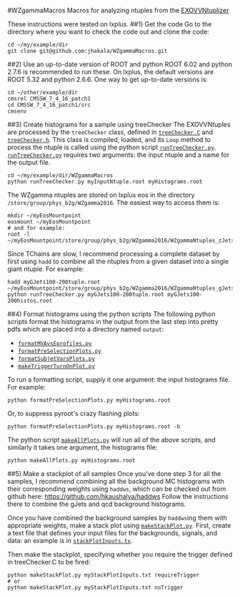 #WZgammaMacros
Macros for analyzing ntuples from the [EXOVVNtuplizer](https://github.com/jhakala/EXOVVNtuplizerRunII)

These instructions were tested on lxplus.
##1) Get the code
Go to the directory where you want to check the code out and clone the code:
```
cd ~/my/example/dir
git clone git@github.com:jhakala/WZgammaMacros.git
```
##2) Use an up-to-date version of ROOT and python
ROOT 6.02 and python 2.7.6 is recommended to run these. On lxplus, the default versions are ROOT 5.32 and python 2.6.6. One way to get up-to-date versions is:
```
cd ~/other/example/dir
cmsrel CMSSW_7_4_16_patch1
cd CMSSW_7_4_16_patch1/src
cmsenv
```
##3) Create histograms for a sample using treeChecker
The EXOVVNtuples are processed by the `treeChecker` class, defined in [`treeChecker.C`](treeChecker.C) and [`treeChecker.h`](treeChecker.h). This class is compiled, loaded, and its `Loop` method to process the ntuple is called using the python script [`runTreeChecker.py`](runTreeChecker.py). [`runTreeChecker.py`](runTreeChecker.py) requires two arguments: the input ntuple and a name for the output file.
```
cd ~/my/example/dir/WZgammaMacros
python runTreeChecker.py myInputNtuple.root myHistograms.root
```

The WZgamma ntuples are stored on lxplus eos in the directory `/store/group/phys_b2g/WZgamma2016`. The easiest way to access them is:
```
mkdir ~/myEosMountpoint
eosmount ~/myEosMountpoint
# and for example:
root -l ~/myEosMountpoint/store/group/phys_b2g/WZgamma2016/WZgammaNtuples_zJetsToQQHT600toInf_Jan14/flatTuple_1.root
```
Since TChains are slow, I recommend processing a complete dataset by first using `hadd` to combine all the ntuples from a given dataset into a single giant ntuple. For example:
```
hadd myGJets100-200tuple.root ~/myEosMountpoint/store/group/phys_b2g/WZgamma2016/WZgammaNtuples_gJetsHT100to200_Jan13/*.root
python runTreeChecker.py myGJets100-200tuple.root myGJets100-200histos.root
```

##4) Format histograms using the python scripts
The following python scripts format the histograms in the output from the last step into pretty pdfs which are placed into a directory named `output`:
* [`formatMVAvsEprofiles.py`](formatMVAvsEprofiles.py)
* [`formatPreSelectionPlots.py`](formatPreSelectionPlots.py)
* [`formatSubjetVarsPlots.py`](formatSubjetVarsPlots.py)
* [`makeTriggerTurnOnPlot.py`](makeTriggerTurnOnPlot.py)

To run a formatting script, supply it one argument: the input histograms file. For example:
```
python formatPreSelectionPlots.py myHistograms.root
```
Or, to suppress pyroot's crazy flashing plots:
```
python formatPreSelectionPlots.py myHistograms.root -b
```
The python script [`makeAllPlots.py`](makeAllPlots.py) will run all of the above scripts, and similarly it takes one argument, the histograms file:
```
python makeAllPlots.py myHistograms.root
```
##5) Make a stackplot of all samples
Once you've done step 3 for all the samples, I recommend combining all the background MC histograms with their corresponding weights using `haddws`, which can be checked out from github here: https://github.com/hkaushalya/haddws
Follow the instructions there to combine the gJets and qcd background histograms.

Once you have combined the background samples by `haddws`ing them with appropriate weights, make a stack plot using [`makeStackPlot.py`](makeStackPlot.py). First, create a text file that defines your input files for the backgrounds, signals, and data: an example is in [`stackPlotInputs.tx`](stackPlotInputs.tx).

Then make the stackplot, specifying whether you require the trigger defined in treeChecker.C to be fired:
```
python makeStackPlot.py myStackPlotInputs.txt requireTrigger
# or
python makeStackPlot.py myStackPlotInputs.txt noTrigger
```


